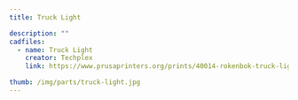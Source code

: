 ```yaml
---
title: Truck Light

description: ""
cadfiles:
  - name: Truck Light
    creator: Techplex
    link: https://www.prusaprinters.org/prints/40014-rokenbok-truck-light

thumb: /img/parts/truck-light.jpg
---
```

